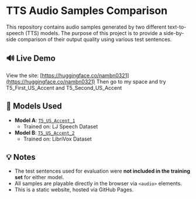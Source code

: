 # TTS Audio Samples Comparison

This repository contains audio samples generated by two different text-to-speech (TTS) models. The purpose of this project is to provide a side-by-side comparison of their output quality using various test sentences.

## 🔊 Live Demo

View the site: [https://huggingface.co/nambn0321](https://huggingface.co/nambn0321)
Then go to my space and try T5_First_US_Accent and T5_Second_US_Accent

## 🧪 Models Used

- **Model A**: [`T5_US_Accent_1`](https://huggingface.co/nambn0321/T5_US_Accent_1)
  - Trained on: LJ Speech Dataset
- **Model B**: [`T5_US_Accent_2`](https://huggingface.co/nambn0321/T5_US_accent_2)
  - Trained on: LibriVox Dataset

## 💡 Notes

- The test sentences used for evaluation were **not included in the training set** for either model.
- All samples are playable directly in the browser via `<audio>` elements.
- This is a static website, hosted via GitHub Pages.
